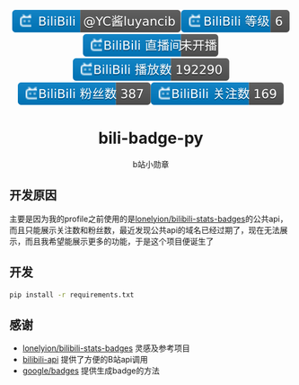 <div align="center">

![Bilibili Badge](https://github.com/luyanci/luyanci/raw/main/bilibili/user.svg)![level](https://github.com/luyanci/luyanci/raw/main/bilibili/level.svg)![Live room](https://github.com/luyanci/luyanci/raw/main/bilibili/liveroom.svg)
![video view](https://github.com/luyanci/luyanci/raw/main/bilibili/views.svg)![Followers](https://github.com/luyanci/luyanci/raw/main/bilibili/follower.svg)![Following](https://github.com/luyanci/luyanci/raw/main/bilibili/following.svg)

# bili-badge-py
 b站小勋章

</div>

## 开发原因

主要是因为我的profile之前使用的是[lonelyion/bilibili-stats-badges](https://github.com/lonelyion/bilibili-stats-badges)的公共api，而且只能展示关注数和粉丝数，最近发现公共api的域名已经过期了，现在无法展示，而且我希望能展示更多的功能，于是这个项目便诞生了

## 开发

```bash
pip install -r requirements.txt
```

## 感谢

- [lonelyion/bilibili-stats-badges](https://github.com/lonelyion/bilibili-stats-badges) 灵感及参考项目
- [bilibili-api](https://github.com/Nemo2011/bilibili-api) 提供了方便的B站api调用
- [google/badges](https://github.com/google/badges) 提供生成badge的方法